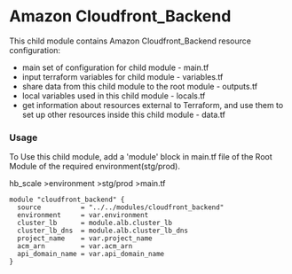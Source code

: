 # Amazon Cloudfront_Backend

This child module contains Amazon Cloudfront_Backend resource configuration:

- main set of configuration for child module - main.tf
- input terraform variables for child module - variables.tf
- share data from this child module to the root module - outputs.tf
- local variables used in this child module - locals.tf
- get information about resources external to Terraform, and use them to set up other resources inside this child module - data.tf

### Usage

To Use this child module, add a 'module' block in main.tf file of the Root Module of the required environment(stg/prod).

hb_scale >environment >stg/prod >main.tf

```hcl
module "cloudfront_backend" {
  source          = "../../modules/cloudfront_backend"
  environment     = var.environment
  cluster_lb      = module.alb.cluster_lb
  cluster_lb_dns  = module.alb.cluster_lb_dns
  project_name    = var.project_name
  acm_arn         = var.acm_arn
  api_domain_name = var.api_domain_name
}
```
